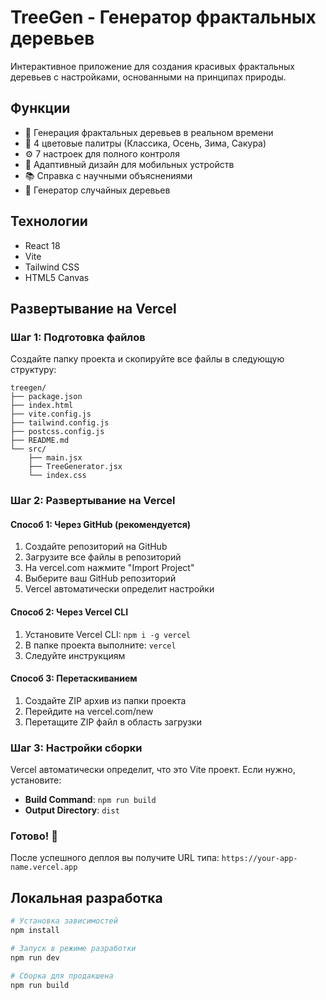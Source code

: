 # TreeGen - Генератор фрактальных деревьев

Интерактивное приложение для создания красивых фрактальных деревьев с настройками, основанными на принципах природы.

## Функции

- 🌳 Генерация фрактальных деревьев в реальном времени
- 🎨 4 цветовые палитры (Классика, Осень, Зима, Сакура)
- ⚙️ 7 настроек для полного контроля
- 📱 Адаптивный дизайн для мобильных устройств
- 📚 Справка с научными объяснениями
- 🎲 Генератор случайных деревьев

## Технологии

- React 18
- Vite
- Tailwind CSS
- HTML5 Canvas

## Развертывание на Vercel

### Шаг 1: Подготовка файлов
Создайте папку проекта и скопируйте все файлы в следующую структуру:

```
treegen/
├── package.json
├── index.html
├── vite.config.js
├── tailwind.config.js
├── postcss.config.js
├── README.md
└── src/
    ├── main.jsx
    ├── TreeGenerator.jsx
    └── index.css
```

### Шаг 2: Развертывание на Vercel

#### Способ 1: Через GitHub (рекомендуется)
1. Создайте репозиторий на GitHub
2. Загрузите все файлы в репозиторий
3. На vercel.com нажмите "Import Project"
4. Выберите ваш GitHub репозиторий
5. Vercel автоматически определит настройки

#### Способ 2: Через Vercel CLI
1. Установите Vercel CLI: `npm i -g vercel`
2. В папке проекта выполните: `vercel`
3. Следуйте инструкциям

#### Способ 3: Перетаскиванием
1. Создайте ZIP архив из папки проекта
2. Перейдите на vercel.com/new
3. Перетащите ZIP файл в область загрузки

### Шаг 3: Настройки сборки
Vercel автоматически определит, что это Vite проект. Если нужно, установите:
- **Build Command**: `npm run build`
- **Output Directory**: `dist`

### Готово! 🎉
После успешного деплоя вы получите URL типа: `https://your-app-name.vercel.app`

## Локальная разработка

```bash
# Установка зависимостей
npm install

# Запуск в режиме разработки
npm run dev

# Сборка для продакшена
npm run build
```